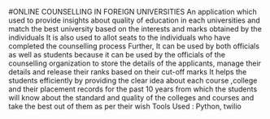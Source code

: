 #ONLINE COUNSELLING IN FOREIGN UNIVERSITIES
An application which used to provide insights about quality of education in each universities and match the best university based on the interests and marks obtained  by the individuals
It is also used to allot seats to the individuals who have completed the counselling process
Further, It can be used by both officials as well as students because it can be used by the officials of the counselling organization to store the details of the applicants, manage their details and release their ranks based on their cut-off marks It helps the students efficiently by providing the clear idea about each course ,college and their placement records for the past 10 years from which the students will know about the standard and quality of the colleges and courses and take the best out of them as per their wish
Tools Used : Python, twilio
